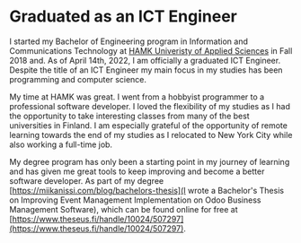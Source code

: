 # Graduated as an ICT Engineer

I started my Bachelor of Engineering program in Information and Communications Technology at [HAMK Univeristy of Applied Sciences](https://www.hamk.fi/?lang=en) in Fall 2018 and. As of April 14th, 2022, I am officially a graduated ICT Engineer. Despite the title of an ICT Engineer my main focus in my studies has been programming and computer science.

My time at HAMK was great. I went from a hobbyist programmer to a professional software developer. I loved the flexibility of my studies as I had the opportunity to take interesting classes from many of the best universities in Finland. I am especially grateful of the opportunity of remote learning towards the end of my studies as I relocated to New York City while also working a full-time job.

My degree program has only been a starting point in my journey of learning and has given me great tools to keep improving and become a better software developer. As part of my degree [https://miikanissi.com/blog/bachelors-thesis](I wrote a Bachelor's Thesis on Improving Event Management Implementation on Odoo Business Management Software), which can be found online for free at [https://www.theseus.fi/handle/10024/507297](https://www.theseus.fi/handle/10024/507297).
